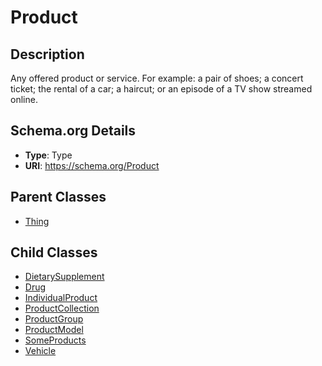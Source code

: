 # Product

## Description
Any offered product or service. For example: a pair of shoes; a concert ticket; the rental of a car; a haircut; or an episode of a TV show streamed online.

## Schema.org Details
- **Type**: Type
- **URI**: https://schema.org/Product

## Parent Classes
- [Thing](../Thing/Thing.md)



## Child Classes
- [DietarySupplement](DietarySupplement/DietarySupplement.md)
- [Drug](Drug/Drug.md)
- [IndividualProduct](IndividualProduct/IndividualProduct.md)
- [ProductCollection](ProductCollection/ProductCollection.md)
- [ProductGroup](ProductGroup/ProductGroup.md)
- [ProductModel](ProductModel/ProductModel.md)
- [SomeProducts](SomeProducts/SomeProducts.md)
- [Vehicle](Vehicle/Vehicle.md)

